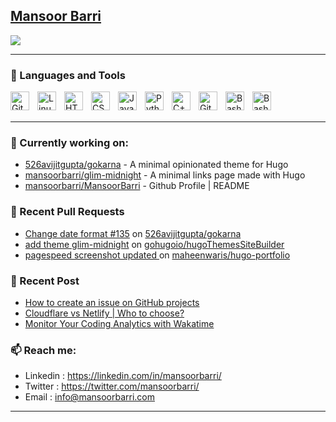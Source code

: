 ## [Mansoor Barri](https://mansoorbarri.com/)

![](http://github-profile-summary-cards.vercel.app/api/cards/stats?username=mansoorbarri&theme=onedark)

---

### 🧰 Languages and Tools

<img align="left" alt="Git" width="30px" style="padding-right:10px;" src="https://cdn.jsdelivr.net/gh/devicons/devicon/icons/git/git-original.svg" />
<img align="left" alt="Linux" width="30px" style="padding-right:10px;" src="https://cdn.jsdelivr.net/gh/devicons/devicon/icons/linux/linux-original.svg" />
<img align="left" alt="HTML" width="30px" style="padding-right:10px;" src="https://cdn.jsdelivr.net/gh/devicons/devicon/icons/html5/html5-plain.svg" />
<img align="left" alt="CSS" width="30px" style="padding-right:10px;" src="https://cdn.jsdelivr.net/gh/devicons/devicon/icons/css3/css3-plain.svg" />
<img align="left" alt="JavaScript" width="30px" style="padding-right:10px;" src="https://cdn.jsdelivr.net/gh/devicons/devicon/icons/javascript/javascript-plain.svg" />
<img align="left" alt="Python" width="30px" style="padding-right:10px;" src="https://cdn.jsdelivr.net/gh/devicons/devicon/icons/python/python-plain.svg" />
<img align="left" alt="C++" width="30px" style="padding-right:10px;" src="https://cdn.jsdelivr.net/gh/devicons/devicon/icons/csharp/csharp-original.svg" />
<img align="left" alt="GitHub" width="30px" style="padding-right:10px;" src="https://cdn.jsdelivr.net/gh/devicons/devicon/icons/github/github-original.svg" />
<img align="left" alt="Bash" width="30px" style="padding-right:10px;" src="https://cdn.jsdelivr.net/gh/devicons/devicon/icons/bash/bash-original.svg" />
<img align="left" alt="Bash" width="30px" style="padding-right:10px;" src="https://cdn.jsdelivr.net/gh/devicons/devicon/icons/go/go-original-wordmark.svg" />          
<br />
<br />

---


### 👷 Currently working on: 

- [526avijitgupta/gokarna](https://github.com/526avijitgupta/gokarna) - A minimal opinionated theme for Hugo
- [mansoorbarri/glim-midnight](https://github.com/mansoorbarri/glim-midnight) - A minimal links page made with Hugo 
- [mansoorbarri/MansoorBarri](https://github.com/mansoorbarri/MansoorBarri) - Github Profile | README

### 🔨 Recent Pull Requests

- [Change date format #135](https://github.com/526avijitgupta/gokarna/pull/203) on [526avijitgupta/gokarna](https://github.com/526avijitgupta/gokarna)
- [add theme glim-midnight](https://github.com/gohugoio/hugoThemesSiteBuilder/pull/377) on [gohugoio/hugoThemesSiteBuilder](https://github.com/gohugoio/hugoThemesSiteBuilder)
- [pagespeed screenshot updated ](https://github.com/maheenwaris/hugo-portfolio/pull/3) on [maheenwaris/hugo-portfolio](https://github.com/maheenwaris/hugo-portfolio)

### 📰 Recent Post

- [How to create an issue on GitHub projects](https://mansoorbarri.com/guides/gh-issues/)
- [Cloudflare vs Netlify | Who to choose?](https://mansoorbarri.com/guides/cloudflare-vs-netlify/)
- [Monitor Your Coding Analytics with Wakatime](https://mansoorbarri.com/guides/wakatime/)

### 📫 Reach me:
- Linkedin  : <https://linkedin.com/in/mansoorbarri/>
- Twitter   : <https://twitter.com/mansoorbarri/>
- Email     : [info@mansoorbarri.com](mailto:info@mansoorbarri.com)

---
